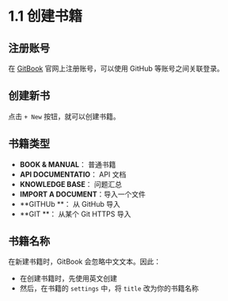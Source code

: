 # 1.1 创建书籍

## 注册账号

在 [GitBook](https://www.gitbook.com/) 官网上注册账号，可以使用 GitHub 等账号之间关联登录。

## 创建新书

点击 `+ New` 按钮，就可以创建书籍。

## 书籍类型

* **BOOK & MANUAL**： 普通书籍
* **API DOCUMENTATIO**： API 文档
* **KNOWLEDGE BASE**： 问题汇总
* **IMPORT A DOCUMENT**：导入一个文件
* **GITHUb **： 从 GitHub 导入
* **GIT **： 从某个 Git HTTPS 导入

## 书籍名称

在新建书籍时，GitBook 会忽略中文文本。因此：

* 在创建书籍时，先使用英文创建
* 然后，在书籍的 `settings` 中，将 `title` 改为你的书籍名称

